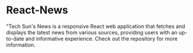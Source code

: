# React-News
"Tech Sun's News is a responsive React web application that fetches and displays the latest news from various sources, providing users with an up-to-date and informative experience. Check out the repository for more information.
